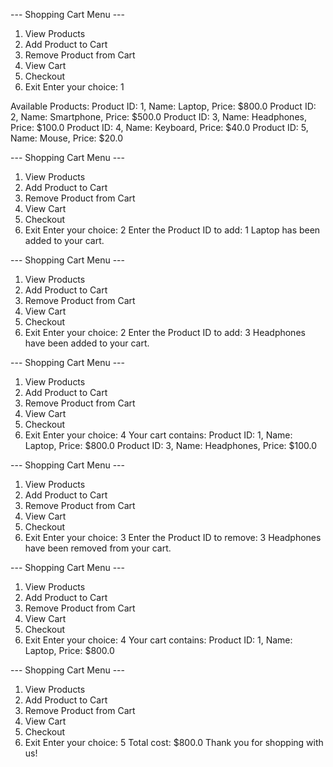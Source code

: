 --- Shopping Cart Menu ---
1. View Products
2. Add Product to Cart
3. Remove Product from Cart
4. View Cart
5. Checkout
6. Exit
Enter your choice: 1

Available Products:
Product ID: 1, Name: Laptop, Price: $800.0
Product ID: 2, Name: Smartphone, Price: $500.0
Product ID: 3, Name: Headphones, Price: $100.0
Product ID: 4, Name: Keyboard, Price: $40.0
Product ID: 5, Name: Mouse, Price: $20.0

--- Shopping Cart Menu ---
1. View Products
2. Add Product to Cart
3. Remove Product from Cart
4. View Cart
5. Checkout
6. Exit
Enter your choice: 2
Enter the Product ID to add: 1
Laptop has been added to your cart.

--- Shopping Cart Menu ---
1. View Products
2. Add Product to Cart
3. Remove Product from Cart
4. View Cart
5. Checkout
6. Exit
Enter your choice: 2
Enter the Product ID to add: 3
Headphones have been added to your cart.

--- Shopping Cart Menu ---
1. View Products
2. Add Product to Cart
3. Remove Product from Cart
4. View Cart
5. Checkout
6. Exit
Enter your choice: 4
Your cart contains:
Product ID: 1, Name: Laptop, Price: $800.0
Product ID: 3, Name: Headphones, Price: $100.0

--- Shopping Cart Menu ---
1. View Products
2. Add Product to Cart
3. Remove Product from Cart
4. View Cart
5. Checkout
6. Exit
Enter your choice: 3
Enter the Product ID to remove: 3
Headphones have been removed from your cart.

--- Shopping Cart Menu ---
1. View Products
2. Add Product to Cart
3. Remove Product from Cart
4. View Cart
5. Checkout
6. Exit
Enter your choice: 4
Your cart contains:
Product ID: 1, Name: Laptop, Price: $800.0

--- Shopping Cart Menu ---
1. View Products
2. Add Product to Cart
3. Remove Product from Cart
4. View Cart
5. Checkout
6. Exit
Enter your choice: 5
Total cost: $800.0
Thank you for shopping with us!
